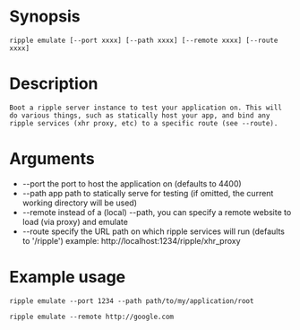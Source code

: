 <!--
#
# Licensed to the Apache Software Foundation (ASF) under one
# or more contributor license agreements.  See the NOTICE file
# distributed with this work for additional information
# regarding copyright ownership.  The ASF licenses this file
# to you under the Apache License, Version 2.0 (the
# "License"); you may not use this file except in compliance
# with the License.  You may obtain a copy of the License at
#
# http://www.apache.org/licenses/LICENSE-2.0
#
# Unless required by applicable law or agreed to in writing,
# software distributed under the License is distributed on an
# "AS IS" BASIS, WITHOUT WARRANTIES OR CONDITIONS OF ANY
#  KIND, either express or implied.  See the License for the
# specific language governing permissions and limitations
# under the License.
#
-->

# Synopsis

    ripple emulate [--port xxxx] [--path xxxx] [--remote xxxx] [--route xxxx]

# Description

    Boot a ripple server instance to test your application on. This will
    do various things, such as statically host your app, and bind any
    ripple services (xhr proxy, etc) to a specific route (see --route).

# Arguments

* --port    the port to host the application on (defaults to 4400)
* --path    app path to statically serve for testing (if omitted, the current working directory will be used)
* --remote  instead of a (local) --path, you can specify a remote website to load (via proxy) and emulate
* --route   specify the URL path on which ripple services will run (defaults to '/ripple') example: http://localhost:1234/ripple/xhr_proxy

# Example usage

    ripple emulate --port 1234 --path path/to/my/application/root

    ripple emulate --remote http://google.com
